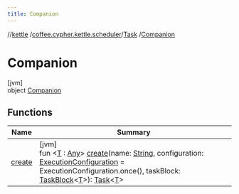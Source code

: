```yaml
---
title: Companion
---
```

//[kettle](../../../../index.html)
/[coffee.cypher.kettle.scheduler](../../index.html)/[Task](../index.html)
/[Companion](index.html)

# Companion

[jvm]\
object [Companion](index.html)

## Functions

| Name | Summary |
|---|---|
| [create](create.html) | [jvm]<br>fun &lt;[T](create.html) : [Any](https://kotlinlang.org/api/latest/jvm/stdlib/kotlin/-any/index.html)&gt; [create](create.html)(name: [String](https://kotlinlang.org/api/latest/jvm/stdlib/kotlin/-string/index.html), configuration: [ExecutionConfiguration](../../-execution-configuration/index.html) = ExecutionConfiguration.once(), taskBlock: [TaskBlock](../../index.html#-583629849%2FClasslikes%2F863300109)&lt;[T](create.html)&gt;): [Task](../index.html)&lt;[T](create.html)&gt; |

